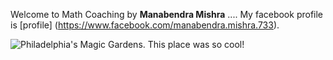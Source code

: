 Welcome to Math Coaching
 by **Manabendra Mishra**
....
My facebook profile is [profile] (https://www.facebook.com/manabendra.mishra.733).

![Philadelphia's Magic Gardens. This place was so cool!](/assets/images/philly-magic-gardens.jpg "Philadelphia's Magic Gardens")
